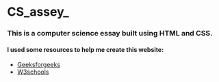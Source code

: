 # CS_assey_

### This is a computer science essay built using HTML and CSS. 

#### I used some resources to help me create this website:
<ul>
  <li><a href="https://www.geeksforgeeks.org/ ">Geeksforgeeks</a></li>
  <li><a href="https://www.w3schools.com/html/">W3schools</a></li>
</ul>

